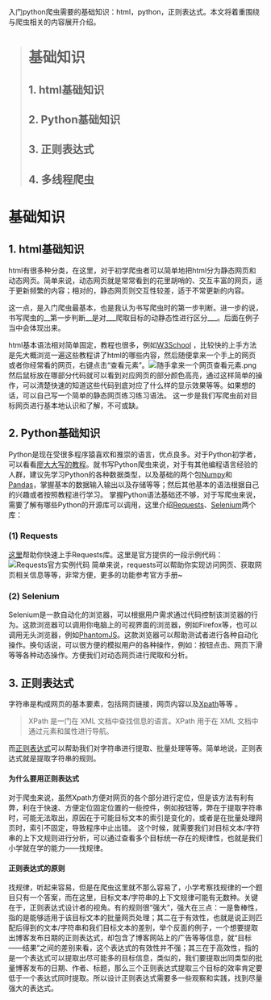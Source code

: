入门python爬虫需要的基础知识：html，python，正则表达式。本文将着重围绕与爬虫相关的内容展开介绍。

> # 基础知识
> ## 1. html基础知识
> ## 2. Python基础知识
> ## 3. 正则表达式
> ## 4. 多线程爬虫

# 基础知识
## 1. html基础知识
html有很多种分类，在这里，对于初学爬虫者可以简单地把html分为静态网页和动态网页。简单来说，动态网页就是常常看到的花里胡哨的、交互丰富的网页，适于更新频繁的内容；相对的，静态网页则交互性较差，适于不常更新的内容。

这一点，是入门爬虫最基本，也是我认为书写爬虫时的第一步判断。进一步的说，书写爬虫的__第一步判断__是对___爬取目标的动静态性进行区分___。后面在例子当中会体现出来。

html基本语法相对简单固定，教程也很多，例如[W3School](http://www.w3school.com.cn/html/index.asp)
，比较快的上手方法是先大概浏览一遍这些教程讲了html的哪些内容，然后随便拿来一个手上的网页或者你经常看的网页，右键点击“查看元素”。![随手拿来一个网页查看元素.png](https://upload-images.jianshu.io/upload_images/6278050-77bdd092408afea6.png?imageMogr2/auto-orient/strip%7CimageView2/2/w/1240)
然后鼠标放在哪部分代码就可以看到对应网页的部分颜色高亮，通过这样简单的操作，可以清楚快速的知道这些代码到底对应了什么样的显示效果等等。如果想的话，可以自己写一个简单的静态网页练习练习语法。
这一步是我们写爬虫前对目标网页进行基本地认识和了解，不可或缺。

## 2. Python基础知识
Python是现在受很多程序猿喜欢和推崇的语言，优点良多。对于Python初学者，可以看看[廖大大写的教程](https://www.liaoxuefeng.com/wiki/0014316089557264a6b348958f449949df42a6d3a2e542c000)。就书写Python爬虫来说，对于有其他编程语言经验的人群，建议先学习Python的各种数据类型，以及基础的两个包[Numpy](http://www.numpy.org/)和[Pandas](https://pandas.pydata.org/)，掌握基本的数据输入输出以及存储等等；然后其他基本的语法根据自己的兴趣或者按照教程进行学习。
掌握Python语法基础还不够，对于写爬虫来说，需要了解有哪些Python的开源库可以调用，这里介绍[Requests](http://www.python-requests.org/en/master/)、[Selenium](https://www.seleniumhq.org/)两个库：
### (1) Requests
[这里](http://www.python-requests.org/en/master/user/quickstart/#make-a-request)帮助你快速上手Requests库。这里是官方提供的一段示例代码：
![Requests官方实例代码](https://upload-images.jianshu.io/upload_images/6278050-cade74947a455cb9.png?imageMogr2/auto-orient/strip%7CimageView2/2/w/1240)
简单来说，requests可以帮助你实现访问网页、获取网页相关信息等等，非常方便，更多的功能参考官方手册~

### (2) Selenium
Selenium是一款自动化的浏览器，可以根据用户需求通过代码控制该浏览器的行为。这款浏览器可以调用你电脑上的可视界面的浏览器，例如Firefox等，也可以调用无头浏览器，例如[PhantomJS](http://phantomjs.org/)。这款浏览器可以帮助测试者进行各种自动化操作。换句话说，可以很方便的模拟用户的各种操作，例如：按钮点击、网页下滑等等各种动态操作。方便我们对动态网页进行爬取和分析。

## 3. 正则表达式
字符串是构成网页的基本要素，包括网页链接，网页内容以及[Xpath](http://www.w3school.com.cn/xpath/index.asp)等等 。
> XPath 是一门在 XML 文档中查找信息的语言。XPath 用于在 XML 文档中通过元素和属性进行导航。

而[正则表达式](https://www.liaoxuefeng.com/wiki/0014316089557264a6b348958f449949df42a6d3a2e542c000/00143193331387014ccd1040c814dee8b2164bb4f064cff000)可以帮助我们对字符串进行提取、批量处理等等。简单地说，正则表达式就是提取字符串的规则。
#### 为什么要用正则表达式
对于爬虫来说，虽然Xpath方便对网页的各个部分进行定位，但是该方法有利有弊，利在于快速、方便定位固定位置的一些控件，例如按钮等，弊在于提取字符串时，可能无法取出，原因在于可能目标文本的索引是变化的，或者是在批量处理网页时，索引不固定，导致程序中止出错。
这个时候，就需要我们对目标文本/字符串的上下文规则进行分析，可以通过查看多个目标统一存在的规律性，也就是我们小学就在学的能力——找规律。
#### 正则表达式的原则
找规律，听起来容易，但是在爬虫这里就不那么容易了，小学考察找规律的一个题目只有一个答案，而在这里，目标文本/字符串的上下文规律可能有无数种。关键在于，正则表达式设计者的视角。有的规则很“强大”，强大在三点：一是鲁棒性，指的是能够适用于该目标文本的批量网页处理；其二在于有效性，也就是说正则匹配后得到的文本/字符串和我们目标文本的差别，举个反面的例子，一个想要提取出博客发布日期的正则表达式，却包含了博客网站上的广告等等信息，就“目标——结果”之间的差别来看，这个表达式的有效性并不强；其三在于高效性，指的是一个表达式可以提取出尽可能多的目标信息，类似的，我们要提取出同类型的批量博客发布的日期、作者、标题，那么三个正则表达式提取三个目标的效率肯定要低于一个表达式同时提取。所以设计正则表达式需要多一些观察和实践，找到尽量强大的表达式。